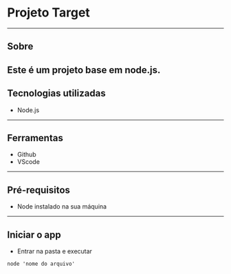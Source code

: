 # Projeto Target

---
## Sobre
Este é um projeto base em node.js.
---
## Tecnologias utilizadas 

- Node.js

---
## Ferramentas 

- Github
- VScode

---
## Pré-requisitos

- Node instalado na sua máquina
---

## Iniciar o app
- Entrar na pasta e executar

```
node 'nome do arquivo'
```
 
